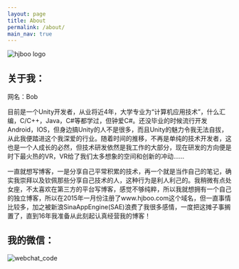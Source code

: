 ```yaml
---
layout: page
title: About
permalink: /about/
main_nav: true
---
```


![hjboo logo](http://hjboo.github.io/assets/images/personal_image.jpg)

## 关于我：

网名：Bob

目前是一个Unity开发者，从业将近4年，大学专业为“计算机应用技术”，什么汇编，C/C++，Java，C#等都学过，但钟爱C#。还没毕业的时候流行开发Android，IOS，但身边搞Unity的人不是很多，而且Unity的魅力令我无法自拔，从此我便踏进这个我深爱的行业。随着时间的推移，不再是单纯的技术开发者，这也是一个人成长的必然，但技术研发依然是我工作的大部分，现在研发的方向便是时下最火热的VR，VR给了我们太多想象的空间和创新的冲动……<br>

一直就想写博客，一是分享自己平常积累的技术，再一个就是当作自己的笔记，确实我崇拜以及钦佩那些分享自己技术的人，这种行为是利人利己的。我稍微有点处女座，不太喜欢在第三方的平台写博客，感觉不够纯粹，所以我就想拥有一个自己的独立博客，所以在2015年一月份注册了www.hjboo.com这个域名，但一直事情比较多，加之被新浪SinaAppEngine(SAE)浪费了我很多感情，一度把这摊子事搁置了，直到16年我准备从此刻起认真经营我的博客！

## 我的微信：
<img src="http://www.hjboo.com/assets/images/webchat_code.jpg" alt="webchat_code" class="profile" align="left">
